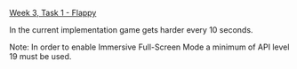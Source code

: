 <a href="https://github.com/HackBulgaria/Android-1/tree/master/week3/1-Flappy">Week 3, Task 1 - Flappy<a>

In the current implementation game gets harder every 10 seconds.

Note: In order to enable Immersive Full-Screen Mode a minimum of API level 19 must be used.
